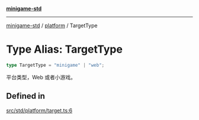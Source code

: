 [**minigame-std**](../../../README.md)

***

[minigame-std](../../../README.md) / [platform](../README.md) / TargetType

# Type Alias: TargetType

```ts
type TargetType = "minigame" | "web";
```

平台类型，Web 或者小游戏。

## Defined in

[src/std/platform/target.ts:6](https://github.com/JiangJie/minigame-std/blob/ddafbfd7359780ec38a81aeff021a80d33e07eb0/src/std/platform/target.ts#L6)
